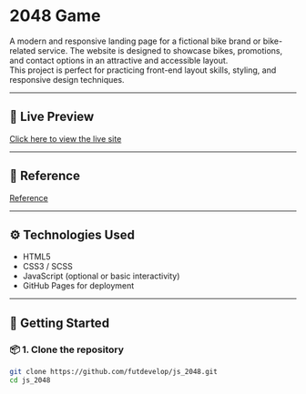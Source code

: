 # 2048 Game

A modern and responsive landing page for a fictional bike brand or bike-related service. The website is designed to showcase bikes, promotions, and contact options in an attractive and accessible layout.  
This project is perfect for practicing front-end layout skills, styling, and responsive design techniques.

---

## 🔗 Live Preview

[Click here to view the live site](https://futdevelop.github.io/js_2048)

---

## 🎨 Reference

[Reference](https://play2048.co/)

---

## ⚙️ Technologies Used

- HTML5
- CSS3 / SCSS
- JavaScript (optional or basic interactivity)
- GitHub Pages for deployment

---

## 🚀 Getting Started

### 📦 1. Clone the repository

```bash
git clone https://github.com/futdevelop/js_2048.git
cd js_2048
```

